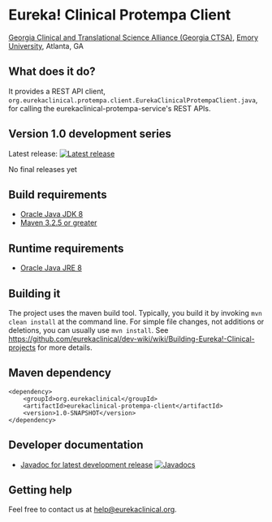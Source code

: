 # Eureka! Clinical Protempa Client
[Georgia Clinical and Translational Science Alliance (Georgia CTSA)](http://www.georgiactsa.org), [Emory University](http://www.emory.edu), Atlanta, GA

## What does it do?
It provides a REST API client, `org.eurekaclinical.protempa.client.EurekaClinicalProtempaClient.java`, for calling the eurekaclinical-protempa-service's REST APIs.

## Version 1.0 development series
Latest release: [![Latest release](https://maven-badges.herokuapp.com/maven-central/org.eurekaclinical/eurekaclinical-protempa-client/badge.svg)](https://maven-badges.herokuapp.com/maven-central/org.eurekaclinical/eurekaclinical-protempa-client)

No final releases yet

## Build requirements
* [Oracle Java JDK 8](http://www.oracle.com/technetwork/java/javase/overview/index.html)
* [Maven 3.2.5 or greater](https://maven.apache.org)

## Runtime requirements
* [Oracle Java JRE 8](http://www.oracle.com/technetwork/java/javase/overview/index.html)

##  Building it
The project uses the maven build tool. Typically, you build it by invoking `mvn clean install` at the command line. For simple file changes, not additions or deletions, you can usually use `mvn install`. See https://github.com/eurekaclinical/dev-wiki/wiki/Building-Eureka!-Clinical-projects for more details.

## Maven dependency
```
<dependency>
    <groupId>org.eurekaclinical</groupId>
    <artifactId>eurekaclinical-protempa-client</artifactId>
    <version>1.0-SNAPSHOT</version>
</dependency>
```

## Developer documentation
* [Javadoc for latest development release](http://javadoc.io/doc/org.eurekaclinical/eurekaclinical-protempa-client) [![Javadocs](http://javadoc.io/badge/org.eurekaclinical/eurekaclinical-protempa-client.svg)](http://javadoc.io/doc/org.eurekaclinical/eurekaclinical-protempa-client)

## Getting help
Feel free to contact us at help@eurekaclinical.org.
